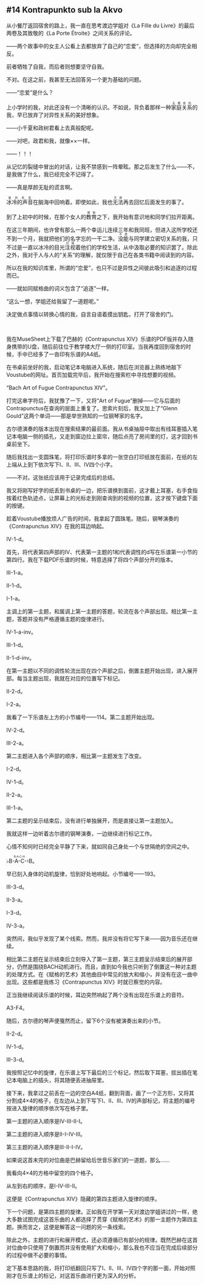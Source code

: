 ## #14 Kontrapunkto sub la Akvo

从小餐厅返回宿舍的路上，我一直在思考渡边学姐对《La Fille du Livre》的最后两卷及其致敬的《La Porte Étroite》之间关系的评论。

——两个故事中的女主人公看上去都放弃了自己的“恋爱”，但选择的方向却完全相反。

前者牺牲了自我，而后者则想要坚守自我。

不对。在这之前，我甚至无法回答另一个更为基础的问题。

——“恋爱”是什么？

上小学时的我，对此还没有一个清晰的认识。不如说，背负着那样一种<ruby><rb>家庭关系</rb><rt>无期徒刑</rt></ruby>的我，早已放弃了对异性关系的美好想象。

——小千夏和政树君看上去真般配呢。

——对吧，政君和我，就像××一样。

——！！！

从记忆的裂缝中冒出的对话，让我不禁感到一阵晕眩。那之后发生了什么——不，是我做了什么，我已经完全不记得了。

——真是厚颜无耻的谎言啊。

<ruby><rb>冰冷的声音</rb><rt>我的声音</rt></ruby>在脑海中回响着。即使如此，我也<ruby><rb>无法</rb><rt>不想</rt></ruby>再去回忆后面发生的事了。

到了上初中的时候，在那个女人的<ruby><rb>教育</rb><rt>限制</rt></ruby>之下，我开始有意识地和同学们拉开距离。

在这三年期间，也许曾有那么一两个幸运儿连续三年和我同班，但进入这所学校还不到一个月，我就把他们的名字忘的一干二净。<ruby><rb>没能</rb><rt>不想</rt></ruby>与同学建立密切关系的我，只不过是一直以冰冷的目光<ruby><rb>注视</rb><rt>扫描</rt></ruby>着他们的学校生活，从中汲取必要的知识罢了。除此之外，我对于人与人的“关系”的理解，就仅限于自己在各类书籍中阅读到的内容。

所以在我的知识库里，所谓的“恋爱”，也只不过是异性之间彼此吸引和追逐的过程而已。

——就如同赋格曲的词义包含了“追逐”一样。

“这么一想，学姐还给我留了一道题呢。”

决定做点事情以转换心情的我，自言自语着摸出钥匙，打开了宿舍的门。

&emsp;

我在MuseSheet上下载了巴赫的《Contrapunctus XIV》乐谱的PDF版并存入随身携带的U盘，随后前往位于教学楼大厅一侧的打印室。当我再度回到宿舍的时候，手中已经多了一沓印有乐谱的A4纸。

在书桌前坐好的我，启动笔记本电脑进入系统，随后在浏览器上熟练地敲下Voustube的网址。首页加载完毕后，我开始在搜索栏中寻找想要的视频。

“Bach Art of Fugue Contrapunctus XIV”。

打完这串字符后，我犹豫了一下，又将“Art of Fugue”删掉——它与后面的Contrapunctus在查询的层面上重复了。思索片刻后，我又加上了“Glenn Gould”这两个单词——那是举世熟知的一位钢琴家的名字。

古尔德演奏的版本出现在搜索结果的最前面。我从书桌抽屉中取出有线耳塞插入笔记本电脑一侧的插孔，又走到窗边拉上窗帘，随后点亮了房间里的灯，这才回到书桌前坐下。

随后我找出一支圆珠笔，将打印乐谱时多拿的一张空白打印纸放在面前，在纸的左上端从上到下依次写下I、II、III、IV四个小字。

——不对。这张纸应该用于记录完成后的总结。

我又将刚写好字的纸丢到书桌的一边，把乐谱换到面前，这才戴上耳塞，右手食指按着红色轨迹点，让屏幕上的光标走到刚查询到的视频的位置，这才按下键盘下面的按键。

趁着Voustube播放烦人广告的时间，我拿起了圆珠笔。随后，钢琴演奏的《Contrapunctus XIV》在我的耳边响起。

IV-1-d。

首先，将代表第四声部的IV、代表第一主题的1和代表调性的d写在乐谱第一小节的第四行。我在下载PDF乐谱的时候，特意选择了将四个声部分开的版本。

III-1-a。

II-1-d。

I-1-a。

主调上的第一主题，和属调上第一主题的答题，轮流在各个声部出现。相比第一主题，答题并没有严格遵循主题的旋律进行。

IV-1-a-inv。

III-1-d。

II-1-d-inv。

在第一主题以不同的调性轮流出现在四个声部之后，倒置主题开始出现，进入展开部。每当主题出现，我就在对应的位置写下标记。

II-2-d。

I-2-a。

我看了一下乐谱左上方的小节编号——114。第二主题开始出现。

IV-2-d。

III-2-a。

第二主题进入各个声部的顺序，相比第一主题发生了改变。

I-2-d。

IV-1-d。

II-2-a。

III-1-a。

第二主题的呈示结束后，没有进行单独展开，而是直接让第一主题加入。

我就这样一边听着古尔德的钢琴演奏，一边继续进行标记工作。

心情不知何时已经完全平静了下来，就如同自己身处一个与世隔绝的空间之中。

<ruby><rb>♭B-A-C-♮B</rb><rt>B-A-C-H</rt></ruby>。

早已刻入身体的动机旋律，恰到好处地响起。小节编号——193。

III-3-d。

II-3-a。

I-3-d。

IV-3-a。

突然间，我似乎发现了某个线索。然而，我并没有将它写下来——因为音乐还在继续。

相比第二主题在呈示结束后立刻导入了第一主题，第三主题呈示结束后的展开部分，仍然是围绕BACH动机进行。而且，直到如今我也只听到了倒置这一种对主题的处理方式。在《赋格的艺术》其他曲目中常见的放大和缩小，并没有在这一曲中出现。这些都是我练习《Contrapunctus XIV》时就已察觉的内容。

正当我继续阅读乐谱的时候，耳边突然响起了两个没有出现在乐谱上的音符。

A3-F4。

随后，古尔德的琴声便戛然而止，留下6个没有被演奏出来的小节。

II-2-d。

IV-1-d。

III-3-d。

我按照记忆中的旋律，在乐谱上写下最后的三个标记，然后取下耳塞，拔出插在笔记本电脑上的插头，将其随便丢进抽屉里。

接下来，我拿过之前丢在一边的空白A4纸，翻到背面，画了一个正方形，又将其分割成4×4的格子，在左边从上到下写下I、II、III、IV的声部标记，将主题的编号按进入旋律的顺序依次写在格子里。

第一主题的进入顺序是IV-III-II-I。

第二主题的进入顺序是II-I-IV-III。

第三主题的进入顺序是III-II-I-IV。

如果说这首未完的对位曲是巴赫留给后世音乐家们的一道题，那么……

我看向4×4的方格中留空的四个格子。

从左到右的顺序，是I-IV-III-II。

这便是《Contrapunctus XIV》隐藏的第四主题进入旋律的顺序。

下一个问题，是第四主题的旋律。正如我在开学第一天对渡边学姐讲过的一样，绝大多数试图完成这首乐曲的人都选择了贯穿《赋格的艺术》的那一主题作为第四主题。换而言之，这便是解答这一问题的另一条线索。

除此之外，主题的进行和展开模式，还必须遵循已有部分的规律。既然巴赫在这首对位曲中只使用了倒置而并没有使用扩大和缩小，那么我也不应当在完成后续部分的过程中做不必要的事情。

定下基本思路的我，将打印纸翻回只写了I、II、III、IV四个字的那一面，开始对照刚才在乐谱上的标记，对这首乐曲进行更为深入的分析。

&emsp;

